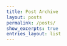 ```yaml
---
title: Post Archive
layout: posts
permalink: /posts/
show_excerpts: true
entries_layout: list
---
```

